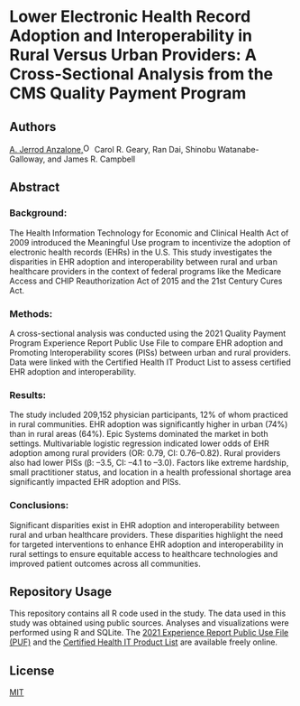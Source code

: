 # Lower Electronic Health Record Adoption and Interoperability in Rural Versus Urban Providers: A Cross-Sectional Analysis from the CMS Quality Payment Program 

## Authors
 <a href="https://orcid.org/0000-0002-3212-7845">A. Jerrod Anzalone,<img alt="ORCID logo" src="https://info.orcid.org/wp-content/uploads/2019/11/orcid_16x16.png" width="16" height="16" /></a> Carol R. Geary, Ran Dai, Shinobu Watanabe-Galloway, and James R. Campbell

 
## Abstract

### Background: 
The Health Information Technology for Economic and Clinical Health Act of 2009 introduced the Meaningful Use program to incentivize the adoption of electronic health records (EHRs) in the U.S. This study investigates the disparities in EHR adoption and interoperability between rural and urban healthcare providers in the context of federal programs like the Medicare Access and CHIP Reauthorization Act of 2015 and the 21st Century Cures Act.
### Methods: 
A cross-sectional analysis was conducted using the 2021 Quality Payment Program Experience Report Public Use File to compare EHR adoption and Promoting Interoperability scores (PISs) between urban and rural providers. Data were linked with the Certified Health IT Product List to assess certified EHR adoption and interoperability.
### Results: 
The study included 209,152 physician participants, 12% of whom practiced in rural communities. EHR adoption was significantly higher in urban (74%) than in rural areas (64%). Epic Systems dominated the market in both settings. Multivariable logistic regression indicated lower odds of EHR adoption among rural providers (OR: 0.79, CI: 0.76–0.82). Rural providers also had lower PISs (β: –3.5, CI: –4.1 to –3.0). Factors like extreme hardship, small practitioner status, and location in a health professional shortage area significantly impacted EHR adoption and PISs.
### Conclusions: 
Significant disparities exist in EHR adoption and interoperability between rural and urban healthcare providers. These disparities highlight the need for targeted interventions to enhance EHR adoption and interoperability in rural settings to ensure equitable access to healthcare technologies and improved patient outcomes across all communities.

## Repository Usage

This repository contains all R code used in the study. The data used in this study was obtained using public sources. Analyses and visualizations were performed using R and SQLite. The [2021 Experience Report Public Use File (PUF)](https://qpp.cms.gov/resources/link/29eaf961-e9ab-44a8-8700-3aaccb9c4e27) and the [Certified Health IT Product List](https://chpl.healthit.gov/) are available freely online. 

## License
[MIT](https://choosealicense.com/licenses/mit/)
